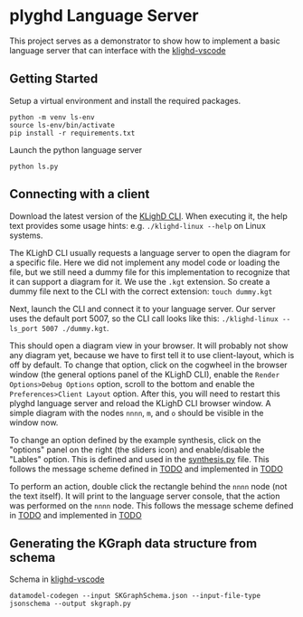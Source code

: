 # plyghd Language Server
This project serves as a demonstrator to show how to implement a basic language server that can interface with the [klighd-vscode](https://github.com/kieler/klighd-vscode)

## Getting Started
Setup a virtual environment and install the required packages.
```
python -m venv ls-env
source ls-env/bin/activate
pip install -r requirements.txt
```
Launch the python language server
```
python ls.py
```

## Connecting with a client
Download the latest version of the [KLighD CLI](https://github.com/kieler/klighd-vscode/releases).
When executing it, the help text provides some usage hints: e.g. `./klighd-linux --help` on Linux systems.

The KLighD CLI usually requests a language server to open the diagram for a specific file. Here we did not implement any model code or loading the file, but we still need a dummy file for this implementation to recognize that it can support a diagram for it. We use the `.kgt` extension. So create a dummy file next to the CLI with the correct extension: `touch dummy.kgt`

Next, launch the CLI and connect it to your language server. Our server uses the default port 5007, so the CLI call looks like this: `./klighd-linux --ls_port 5007 ./dummy.kgt`.

This should open a diagram view in your browser. It will probably not show any diagram yet, because we have to first tell it to use client-layout, which is off by default. To change that option, click on the cogwheel in the browser window (the general options panel of the KLighD CLI), enable the `Render Options>Debug Options` option, scroll to the bottom and enable the `Preferences>Client Layout` option. After this, you will need to restart this plyghd language server and reload the KLighD CLI browser window. A simple diagram with the nodes `nnnn`, `m`, and `o` should be visible in the window now.

To change an option defined by the example synthesis, click on the "options" panel on the right (the sliders icon) and enable/disable the "Lables" option. This is defined and used in the [synthesis.py](https://github.com/kieler/plyghd-ls-demonstrator/blob/main/synthesis.py) file. This follows the message scheme defined in [TODO](https://todo) and implemented in [TODO](https://github.com/kieler/plyghd-ls-demonstrator/blob/main/ls.py)

To perform an action, double click the rectangle behind the `nnnn` node (not the text itself). It will print to the language server console, that the action was performed on the `nnnn` node. This follows the message scheme defined in [TODO](https://todo) and implemented in [TODO](https://github.com/kieler/plyghd-ls-demonstrator/blob/main/ls.py)

## Generating the KGraph data structure from schema
Schema in [klighd-vscode](https://github.com/kieler/klighd-vscode/tree/main/schema/SKGraphSchema.json)
```
datamodel-codegen --input SKGraphSchema.json --input-file-type jsonschema --output skgraph.py
```
